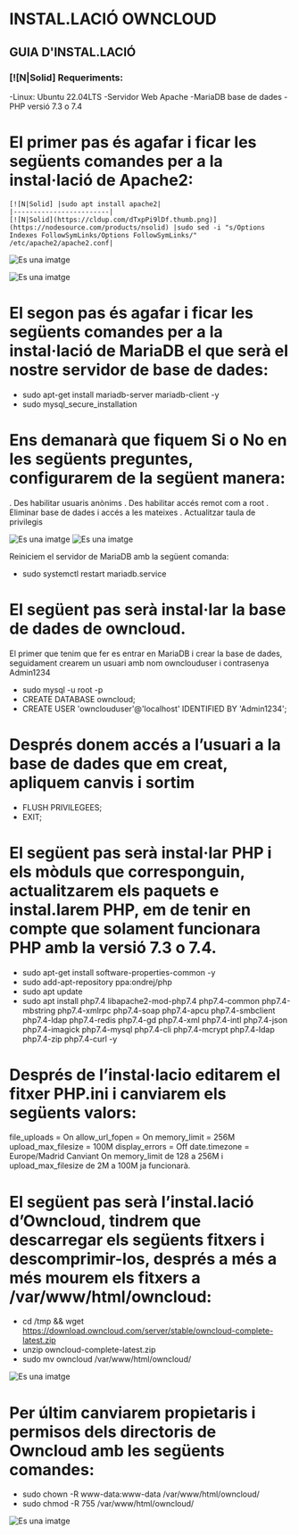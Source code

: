 # INSTAL.LACIÓ OWNCLOUD

## GUIA D'INSTAL.LACIÓ

###  [![N|Solid] Requeriments:

-Linux: Ubuntu 22.04LTS
-Servidor Web Apache
-MariaDB base de dades
-PHP versió 7.3 o 7.4
# El primer pas és agafar i ficar les següents comandes per a la instal·lació de Apache2:
	[![N|Solid] |sudo apt install apache2|
	|------------------------|
	[![N|Solid](https://cldup.com/dTxpPi9lDf.thumb.png)](https://nodesource.com/products/nsolid) |sudo sed -i "s/Options Indexes FollowSymLinks/Options FollowSymLinks/" /etc/apache2/apache2.conf|	

![Es una imatge](Documentar%20owncloud%20ubuntu%20UF02/1%20(1).png)

![Es una imatge](Documentar%20owncloud%20ubuntu%20UF02/1%20(2).png)

# El segon pas és agafar i ficar les següents comandes per a la instal·lació de MariaDB el que serà el nostre servidor de base de dades:

-	sudo apt-get install mariadb-server mariadb-client -y
-	sudo mysql_secure_installation

# Ens demanarà que fiquem Si o No en les següents preguntes, configurarem de la següent manera:
. Des habilitar usuaris anònims
. Des habilitar accés remot com a root
. Eliminar base de dades i accés a les mateixes
. Actualitzar taula de privilegis




![Es una imatge](Documentar%20owncloud%20ubuntu%20UF02/1%20(3).png)
![Es una imatge](Documentar%20owncloud%20ubuntu%20UF02/1%20(4).png)

Reiniciem el servidor de MariaDB amb la següent comanda:
-	sudo systemctl restart mariadb.service

# El següent pas serà instal·lar la base de dades de owncloud.
El primer que tenim que fer es entrar en MariaDB i crear la base de dades, seguidament crearem un usuari amb nom ownclouduser i contrasenya Admin1234

-	sudo mysql -u root -p
-	CREATE DATABASE owncloud;
-	CREATE USER 'ownclouduser'@'localhost' IDENTIFIED BY 'Admin1234';

# Després donem accés a l’usuari a la base de dades que em creat, apliquem canvis i sortim
-	FLUSH PRIVILEGEES;
-	EXIT;

# El següent pas serà instal·lar PHP i els mòduls que corresponguin, actualitzarem els paquets e instal.larem PHP, em de tenir en compte que solament funcionara PHP amb la versió 7.3 o 7.4.

-	sudo apt-get install software-properties-common -y
-	sudo add-apt-repository ppa:ondrej/php
-	sudo apt update
-	sudo apt install php7.4 libapache2-mod-php7.4 php7.4-common php7.4-mbstring php7.4-xmlrpc php7.4-soap php7.4-apcu php7.4-smbclient php7.4-ldap php7.4-redis php7.4-gd php7.4-xml php7.4-intl php7.4-json php7.4-imagick php7.4-mysql php7.4-cli php7.4-mcrypt php7.4-ldap php7.4-zip php7.4-curl -y


# Després de l’instal·lacio editarem el fitxer PHP.ini i canviarem els següents valors:
file_uploads = On allow_url_fopen = On memory_limit = 256M upload_max_filesize = 100M display_errors = Off date.timezone = Europe/Madrid
Canviant On memory_limit de 128 a 256M i upload_max_filesize de 2M a 100M ja funcionarà.
	

# El següent pas serà l’instal.lació d’Owncloud, tindrem que descarregar els següents fitxers i descomprimir-los, després a més a més mourem els fitxers a /var/www/html/owncloud:
-	cd /tmp && wget https://download.owncloud.com/server/stable/owncloud-complete-latest.zip
-	unzip owncloud-complete-latest.zip
-	sudo mv owncloud /var/www/html/owncloud/



![Es una imatge](Documentar%20owncloud%20ubuntu%20UF02/1%20(5).png)

# Per últim canviarem propietaris i permisos dels directoris de Owncloud amb les següents comandes:
-	sudo chown -R www-data:www-data /var/www/html/owncloud/
-	sudo chmod -R 755 /var/www/html/owncloud/


![Es una imatge](Documentar%20owncloud%20ubuntu%20UF02/1%20(6).png)
